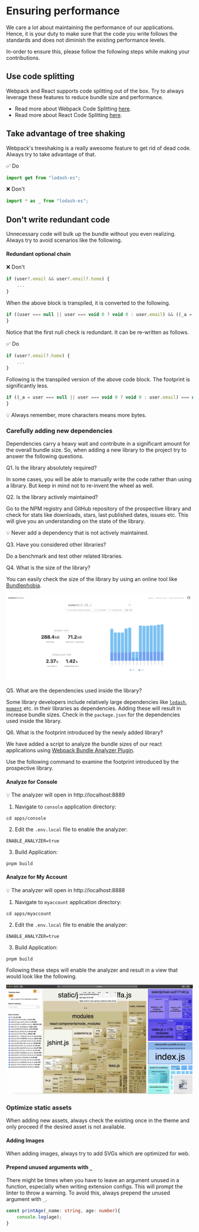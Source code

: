 # Ensuring performance

We care a lot about maintaining the performance of our applications. Hence, it is your duty to make sure that the code you
write follows the standards and does not diminish the existing performance levels.

In-order to ensure this, please follow the following steps while making your contributions.

## Use code splitting

Webpack and React supports code splitting out of the box. Try to always leverage these features to reduce bundle size and performance.

- Read more about Webpack Code Splitting [here](https://webpack.js.org/guides/code-splitting/).
- Read more about React Code Splitting [here](https://reactjs.org/docs/code-splitting.html).

## Take advantage of tree shaking

Webpack's treeshaking is a really awesome feature to get rid of dead code. Always try to take advantage of that.

:white_check_mark: Do

```typescript
import get from "lodash-es";
```

:x: Don't

```typescript
import * as _ from "lodash-es";
```

## Don't write redundant code

Unnecessary code will bulk up the bundle without you even realizing. Always try to avoid scenarios like the following.

#### Redundant optional chain

:x: Don't

```typescript
if (user?.email && user?.email?.home) {
    ...
}
```

When the above block is transpiled, it is converted to the following.

```javascript
if ((user === null || user === void 0 ? void 0 : user.email) && ((_a = user === null || user === void 0 ? void 0 : user.email) === null || _a === void 0 ? void 0 : _a.home)) {
}
```

Notice that the first null check is redundant. It can be re-written as follows.

:white_check_mark: Do

```typescript
if (user?.email?.home) {
    ...
}
```

Following is the transpiled version of the above code block. The footprint is significantly less.

```javascript
if ((_a = user === null || user === void 0 ? void 0 : user.email) === null || _a === void 0 ? void 0 : _a.home) {
}
```

:bulb: Always remember, more characters means more bytes.

### Carefully adding new dependencies

Dependencies carry a heavy wait and contribute in a significant amount for the overall bundle size. So, when adding a new
library to the project try to answer the following questions.

Q1. Is the library absolutely required?

In some cases, you will be able to manually write the code rather than using a library. But keep in mind not to re-invent the wheel as well.

Q2. Is the library actively maintained?

Go to the NPM registry and GitHub repository of the prospective library and check for stats like downloads, stars, last published dates,
issues etc. This will give you an understanding on the state of the library.

:bulb: Never add a dependency that is not actively maintained.

Q3. Have you considered other libraries?

Do a benchmark and test other related libraries.

Q4. What is the size of the library?

You can easily check the size of the library by using an online tool like [Bundlephobia](https://bundlephobia.com/).

![bundlephobia-sample](../assets/bundlephobia-sample.jpg)

Q5. What are the dependencies used inside the library?

Some library developers include relatively large dependencies like [`lodash`](https://lodash.com/), [`moment`](https://momentjs.com/) etc. in their libraries as dependencies.
Adding these will result in increase bundle sizes. Check in the `package.json` for the dependencies used inside the library.

Q6. What is the footprint introduced by the newly added library?

We have added a script to analyze the bundle sizes of our react applications using [Webpack Bundle Analyzer Plugin](https://www.npmjs.com/package/webpack-bundle-analyzer).

Use the following command to examine the footprint introduced by the prospective library.

#### Analyze for Console

:bulb: The analyzer will open in http://localhost:8889

1. Navigate to `console` application directory:

```shell
cd apps/console
```

2. Edit the `.env.local` file to enable the analyzer:

```
ENABLE_ANALYZER=true
```

3. Build Application:

```shell
pnpm build
```

#### Analyze for My Account

:bulb: The analyzer will open in http://localhost:8888

1. Navigate to `myaccount` application directory:

```shell
cd apps/myaccount
```

2. Edit the `.env.local` file to enable the analyzer:

```
ENABLE_ANALYZER=true
```

3. Build Application:

```shell
pnpm build
```

Following these steps will enable the analyzer and result in a view that would look like the following.

![webpack-analyzer-sample](../assets/webpack-analyzer-sample.jpg)

### Optimize static assets

When adding new assets, always check the existing once in the theme and only proceed if the desired asset is not available.

#### Adding Images

When adding images, always try to add SVGs which are optimized for web.

#### Prepend unused arguments with `_`

There might be times when you have to leave an argument unused in a function, especially when writing extension configs. This will prompt the linter to throw a warning.
To avoid this, always prepend the unused argument with `_`.

```TypeScript
const printAge(_name: string, age: number){
    console.log(age);
}
```
